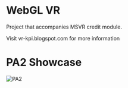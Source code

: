 # WebGL VR

Project that accompanies MSVR credit module.

Visit vr-kpi.blogspot.com for more information

# PA2 Showcase
![PA2](https://github.com/jigolaka/WebGL_VR/blob/PA2/PA2.gif)

